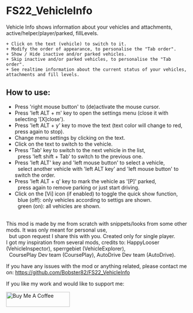 # FS22_VehicleInfo
Vehicle Info shows information about your vehicles and attachments, active/helper/player/parked, fillLevels.

    + Click on the text (vehicle) to switch to it.
    + Modify the order of appearance, to personalise the "Tab order".
    + Show / Hide inactive and/or parked vehicles.
    + Skip inactive and/or parked vehicles, to personalise the "Tab order".
    + See realtime information about the current status of your vehicles, attachments and fill levels.

## How to use:
* Press 'right mouse button' to (de)activate the mouse cursor.
* Press 'left ALT + m' key to open the settings menu (close it with selecting '[X]close').
* Press 'left ALT + y' key to move the text (text color will change to red, press again to stop).
* Change menu settings by clicking on the text.
* Click on the text to switch to the vehicle.
* Press 'Tab' key to switch to the next vehicle in the list, <br>
    &nbsp; press 'left shift + Tab' to switch to the previous one. </br>
* Press 'left ALT' key and 'left mouse button' to select a vehicle, <br>
    &nbsp; select another vehicle with 'left ALT key' and 'left mouse button' to switch the order. </br>
* Press 'left ALT + q' key to mark the vehicle as '[P]' parked, <br>
    &nbsp; press again to remove parking or just start driving.</br>
* Click on the [Vi] icon (if enabled) to toggle the quick show function, <br>
    &nbsp; blue (off): only vehicles according to settigs are shown. </br>
    &nbsp; green (on): all vehicles are shown.
<br></br>

This mod is made by me from scratch with snippets/looks from some other mods. It was only meant for personal use,<br>
    &nbsp; but upon request I share this with you. Created only for single player.</br>
I got my inspiration from several mods, credits to: HappyLooser (VehicleInspector), sperrgebiet (VehicleExplorer), <br>
    &nbsp; CoursePlay Dev team (CoursePlay), AutoDrive Dev team (AutoDrive).</br>

If you have any issues with the mod or anything related, please contact me on:
https://github.com/Bobster82/FS22_VehicleInfo

If you like my work and would like to support me:

<a href="https://www.buymeacoffee.com/Bobster82" target="_blank"><img src="https://cdn.buymeacoffee.com/buttons/default-blue.png" alt="Buy Me A Coffee" height="41" width="174"></a>
